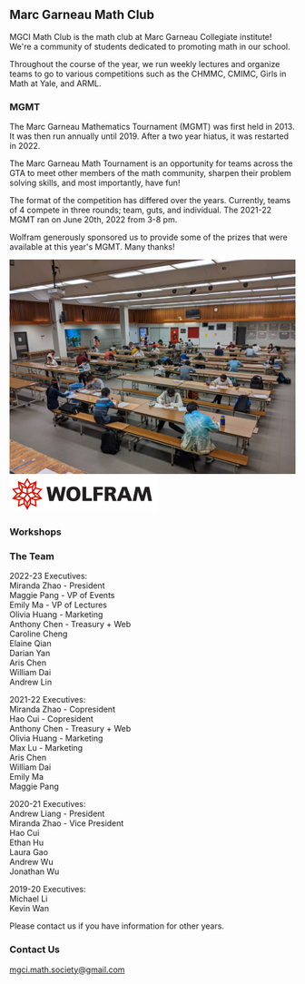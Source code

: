 ## Marc Garneau Math Club

MGCI Math Club is the math club at Marc Garneau Collegiate institute! We're a community of students dedicated to promoting math in our school.  

Throughout the course of the year, we run weekly lectures and organize teams to go to various competitions such as the CHMMC, CMIMC, Girls in Math at Yale, and ARML. 

### MGMT

The Marc Garneau Mathematics Tournament (MGMT) was first held in 2013. It was then run annually until 2019.  After a two year hiatus, it was restarted in 2022. 

The Marc Garneau Math Tournament is an opportunity for teams across the GTA to meet other members of the math community, sharpen their problem solving skills, and most importantly, have fun!

The format of the competition has differed over the years. Currently, teams of 4 compete in three rounds; team, guts, and individual. The 2021-22 MGMT ran on June 20th, 2022 from 3-8 pm. 

Wolfram generously sponsored us to provide some of the prizes that were available at this year's MGMT. Many thanks!

![MGMT](mgmt.jpg)
![Wolfram](wolfram.png)

### Workshops

### The Team
2022-23 Executives:\
Miranda Zhao - President\
Maggie Pang - VP of Events\
Emily Ma - VP of Lectures\
Olivia Huang - Marketing\
Anthony Chen - Treasury + Web\
Caroline Cheng\
Elaine Qian\
Darian Yan\
Aris Chen\
William Dai\
Andrew Lin

2021-22 Executives:\
Miranda Zhao - Copresident\
Hao Cui - Copresident\
Anthony Chen - Treasury + Web\
Olivia Huang - Marketing\
Max Lu - Marketing\
Aris Chen\
William Dai\
Emily Ma\
Maggie Pang

2020-21 Executives:\
Andrew Liang - President\
Miranda Zhao - Vice President\
Hao Cui\
Ethan Hu\
Laura Gao\
Andrew Wu\
Jonathan Wu

2019-20 Executives: \
Michael Li \
Kevin Wan

Please contact us if you have information for other years.


### Contact Us
[mgci.math.society@gmail.com](mailto:mgci.math.society@gmail.com)
